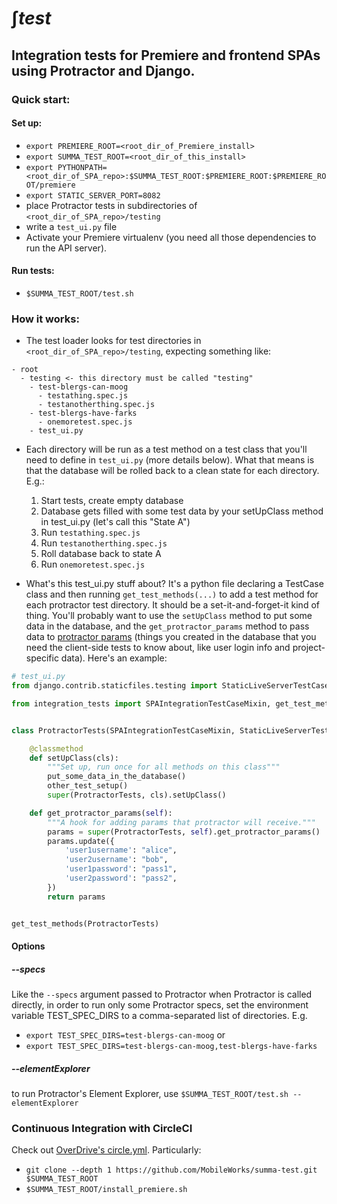 # ∫_test_

## Integration tests for Premiere and frontend SPAs using Protractor and Django.

### Quick start:

#### Set up:
- `export PREMIERE_ROOT=<root_dir_of_Premiere_install>`
- `export SUMMA_TEST_ROOT=<root_dir_of_this_install>`
- `export PYTHONPATH=<root_dir_of_SPA_repo>:$SUMMA_TEST_ROOT:$PREMIERE_ROOT:$PREMIERE_ROOT/premiere`
- `export STATIC_SERVER_PORT=8082`
- place Protractor tests in subdirectories of `<root_dir_of_SPA_repo>/testing`
- write a `test_ui.py` file 
- Activate your Premiere virtualenv (you need all those dependencies to run the API server).

#### Run tests:
- `$SUMMA_TEST_ROOT/test.sh`

### How it works:
- The test loader looks for test directories in `<root_dir_of_SPA_repo>/testing`, expecting something like:
```
- root
  - testing <- this directory must be called "testing"
    - test-blergs-can-moog
      - testathing.spec.js
      - testanotherthing.spec.js
    - test-blergs-have-farks
      - onemoretest.spec.js
    - test_ui.py
```
- Each directory will be run as a test method on a test class that you'll need to define in `test_ui.py` (more details below).  What that means is that the database will be rolled back to a clean state for each directory.  E.g.: 
  1. Start tests, create empty database
  2. Database gets filled with some test data by your setUpClass method in test_ui.py (let's call this "State A")
  3. Run `testathing.spec.js`
  4. Run `testanotherthing.spec.js`
  5. Roll database back to state A
  6. Run `onemoretest.spec.js`

- What's this test_ui.py stuff about?  It's a python file declaring a TestCase class and then running `get_test_methods(...)` to add a test method for each protractor test directory.  It should be a set-it-and-forget-it kind of thing.  You'll probably want to use the `setUpClass` method to put some data in the database, and the `get_protractor_params` method to pass data to [protractor params](https://github.com/angular/protractor/blob/master/docs/referenceConf.js#L233-L243) (things you created in the database that you need the client-side tests to know about, like user login info and project-specific data).  Here's an example:
```python
# test_ui.py
from django.contrib.staticfiles.testing import StaticLiveServerTestCase

from integration_tests import SPAIntegrationTestCaseMixin, get_test_methods


class ProtractorTests(SPAIntegrationTestCaseMixin, StaticLiveServerTestCase):

    @classmethod
    def setUpClass(cls):
        """Set up, run once for all methods on this class"""
        put_some_data_in_the_database()
        other_test_setup()
        super(ProtractorTests, cls).setUpClass()

    def get_protractor_params(self):
        """A hook for adding params that protractor will receive."""
        params = super(ProtractorTests, self).get_protractor_params()
        params.update({
            'user1username': "alice",
            'user2username': "bob",
            'user1password': "pass1",
            'user2password': "pass2",
        })
        return params


get_test_methods(ProtractorTests)

```

#### Options


##### --specs
Like the `--specs` argument passed to Protractor when Protractor is called directly, in order to run only some Protractor specs, set the environment variable TEST_SPEC_DIRS to a comma-separated list of directories.  E.g. 
  - `export TEST_SPEC_DIRS=test-blergs-can-moog` or
  - `export TEST_SPEC_DIRS=test-blergs-can-moog,test-blergs-have-farks`

##### --elementExplorer
to run Protractor's Element Explorer, use `$SUMMA_TEST_ROOT/test.sh --elementExplorer`

### Continuous Integration with CircleCI

Check out [OverDrive's circle.yml](https://github.com/MobileWorks/overdrive/blob/master/circle.yml).  Particularly:
- `git clone --depth 1 https://github.com/MobileWorks/summa-test.git $SUMMA_TEST_ROOT`
- `$SUMMA_TEST_ROOT/install_premiere.sh`
